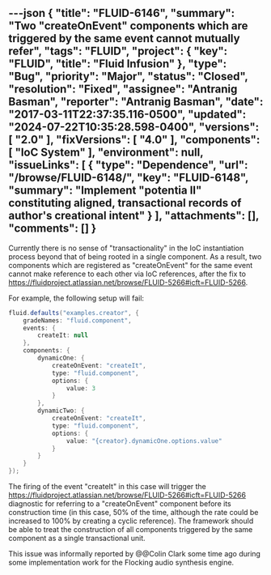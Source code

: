 ---json
{
  "title": "FLUID-6146",
  "summary": "Two \"createOnEvent\" components which are triggered by the same event cannot mutually refer",
  "tags": "FLUID",
  "project": {
    "key": "FLUID",
    "title": "Fluid Infusion"
  },
  "type": "Bug",
  "priority": "Major",
  "status": "Closed",
  "resolution": "Fixed",
  "assignee": "Antranig Basman",
  "reporter": "Antranig Basman",
  "date": "2017-03-11T22:37:35.116-0500",
  "updated": "2024-07-22T10:35:28.598-0400",
  "versions": [
    "2.0"
  ],
  "fixVersions": [
    "4.0"
  ],
  "components": [
    "IoC System"
  ],
  "environment": null,
  "issueLinks": [
    {
      "type": "Dependence",
      "url": "/browse/FLUID-6148/",
      "key": "FLUID-6148",
      "summary": "Implement \"potentia II\" constituting aligned, transactional records of author's creational intent"
    }
  ],
  "attachments": [],
  "comments": []
}
---
Currently there is no sense of "transactionality" in the IoC instantiation process beyond that of being rooted in a single component. As a result, two components which are registered as "createOnEvent" for the same event cannot make reference to each other via IoC references, after the fix to <https://fluidproject.atlassian.net/browse/FLUID-5266#icft=FLUID-5266>.&#x20;

For example, the following setup will fail:

```java
fluid.defaults("examples.creator", {
    gradeNames: "fluid.component",
    events: {
        createIt: null
    },
    components: {
        dynamicOne: {
            createOnEvent: "createIt",
            type: "fluid.component",
            options: {
                value: 3
            }
        },
        dynamicTwo: {
            createOnEvent: "createIt",
            type: "fluid.component",
            options: {
                value: "{creator}.dynamicOne.options.value"
            }
        }
    }
});
```

The firing of the event "createIt" in this case will trigger the <https://fluidproject.atlassian.net/browse/FLUID-5266#icft=FLUID-5266> diagnostic for referring to a "createOnEvent" component before its construction time (in this case, 50% of the time, although the rate could be increased to 100% by creating a cyclic reference). The framework should be able to treat the construction of all components triggered by the same component as a single transactional unit.

This issue was informally reported by @@Colin Clark some time ago during some implementation work for the Flocking audio synthesis engine.

        